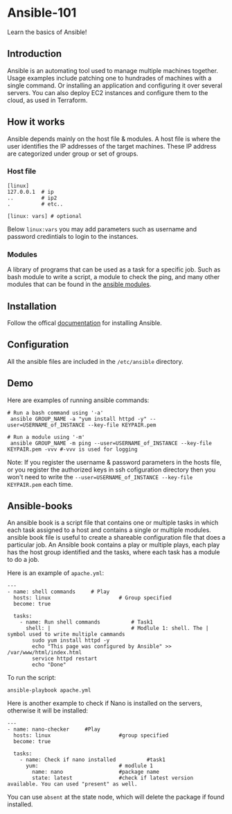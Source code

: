 # Ansible-101
Learn the basics of Ansible!

## Introduction

Ansible is an automating tool used to manage multiple machines together. Usage examples include patching one to hundrades of machines with a single command. Or installing an application and configuring it over several servers. You can also deploy EC2 instances and configure them to the cloud, as used in Terraform.

## How it works

Ansible depends mainly on the host file & modules. A host file is where the user identifies the IP addresses of the target machines. These IP address are categorized under group or set of groups.
### Host file
```
[linux]
127.0.0.1  # ip
..         # ip2
.          # etc..

[linux: vars] # optional

```

Below `linux:vars` you may add parameters such as username and password credintials to login to the instances.

### Modules
A library of programs that can be used as a task for a specific job. Such as bash module to write a script, a module to check the ping, and many other modules that can be found in the [ansible modules](https://docs.ansible.com/ansible/2.9/modules/list_of_all_modules.html).

## Installation

Follow the offical [documentation](https://docs.ansible.com/ansible/latest/installation_guide/intro_installation.html) for installing Ansible. 

## Configuration
All the ansible files are included in the `/etc/ansible` directory.

## Demo
Here are examples of running ansible commands:

```
# Run a bash command using '-a'
 ansible GROUP_NAME -a "yum install httpd -y" --user=USERNAME_of_INSTANCE --key-file KEYPAIR.pem

# Run a module using '-m'
 ansible GROUP_NAME -m ping --user=USERNAME_of_INSTANCE --key-file KEYPAIR.pem -vvv #-vvv is used for logging
 ```
 Note: If you register the username & password parameters in the hosts file, or you register the authorized keys in ssh cofiguration directory then you won't need to write the `--user=USERNAME_of_INSTANCE --key-file KEYPAIR.pem` each time.
 
 ## Ansible-books
 An ansible book is a script file that contains one or multiple tasks in which each task assigned to a host and contains a single or multiple modules. ansible book file is useful to create a shareable configuration file that does a particular job. An Ansible book contains a play or multiple plays, each play has the host group identified and the tasks, where each task has a module to do a job.
 
 Here is an example of `apache.yml`:
 
```
---
- name: shell commands     # Play
  hosts: linux                      # Group specified
  become: true      

  tasks:                                
    - name: Run shell commands          # Task1
      shell: |                          # Modlule 1: shell. The | symbol used to write multiple cammands 
        sudo yum install httpd -y
        echo "This page was configured by Ansible" >> /var/www/html/index.html
        service httpd restart
        echo "Done"
```

To run the script:

```
ansible-playbook apache.yml
```

Here is another example to check if Nano is installed on the servers, otherwise it will be installed:

```
---
- name: nano-checker     #Play
  hosts: linux                      #group specified
  become: true      

  tasks:                                
    - name: Check if nano installed          #task1
      yum:                          # modlule 1
        name: nano                  #package name
        state: latest               #check if latest version available. You can used "present" as well.
```
You can use `absent` at the state node, which will delete the package if found installed.

